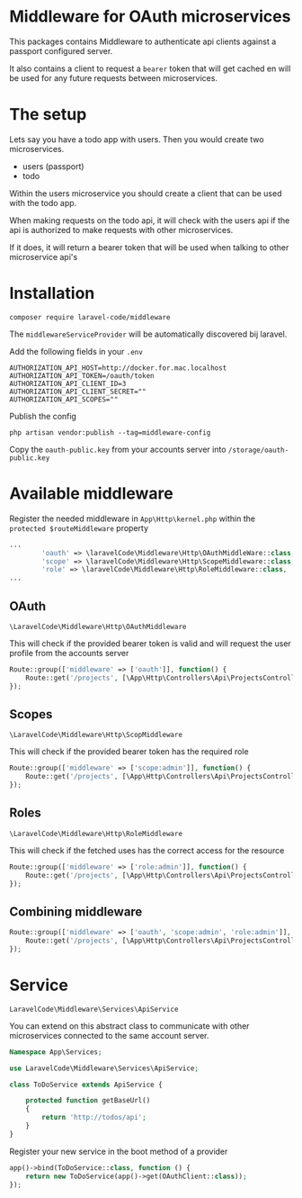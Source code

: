 # Middleware for OAuth microservices

This packages contains Middleware to authenticate api clients against a passport configured server.

It also contains a client to request a ```bearer``` token that will get cached en will be used 
for any future requests between microservices.


# The setup

Lets say you have a todo app with users. Then you would create two microservices.
- users (passport)
- todo

Within the users microservice you should create a client that can be used with the todo app.

When making requests on the todo api, it will check with the users api if the api is authorized 
to make requests with other microservices.

If it does, it will return a bearer token that will be used when talking to other microservice api's


# Installation

```shell script
composer require laravel-code/middleware
```

The ```middlewareServiceProvider``` will be automatically discovered bij laravel.

Add the following fields in your ```.env```
```dotenv
AUTHORIZATION_API_HOST=http://docker.for.mac.localhost
AUTHORIZATION_API_TOKEN=/oauth/token
AUTHORIZATION_API_CLIENT_ID=3
AUTHORIZATION_API_CLIENT_SECRET=""
AUTHORIZATION_API_SCOPES=""
```

Publish the config

```shell script
php artisan vendor:publish --tag=middleware-config
```

Copy the ```oauth-public.key``` from your accounts server into ```/storage/oauth-public.key```

# Available middleware

Register the needed middleware in ```App\Http\kernel.php``` within the ```protected $routeMiddleware``` property


```php
...
        'oauth' => \laravelCode\Middleware\Http\OAuthMiddleWare::class,
        'scope' => \laravelCode\Middleware\Http\ScopeMiddleware::class,
        'role' => \laravelCode\Middleware\Http\RoleMiddleware::class,
...
```


## OAuth
```\LaravelCode\Middleware\Http\OAuthMiddleware```

This will check if the provided bearer token is valid and will request the user profile from the accounts server

```php
Route::group(['middleware' => ['oauth']], function() {
    Route::get('/projects', [\App\Http\Controllers\Api\ProjectsController::class, 'index']);
});
```

## Scopes
```\LaravelCode\Middleware\Http\ScopMiddleware```

This will check if the provided bearer token has the required role

```php
Route::group(['middleware' => ['scope:admin']], function() {
    Route::get('/projects', [\App\Http\Controllers\Api\ProjectsController::class, 'index']);
});
```

## Roles
```\LaravelCode\Middleware\Http\RoleMiddleware```

This will check if the fetched uses has the correct access for the resource

```php
Route::group(['middleware' => ['role:admin']], function() {
    Route::get('/projects', [\App\Http\Controllers\Api\ProjectsController::class, 'index']);
});
```

## Combining middleware

```php
Route::group(['middleware' => ['oauth', 'scope:admin', 'role:admin']], function() {
    Route::get('/projects', [\App\Http\Controllers\Api\ProjectsController::class, 'index']);
});
```

# Service

```LaravelCode\Middleware\Services\ApiService```

You can extend on this abstract class to communicate with other microservices
connected to the same account server.

```php
Namespace App\Services;

use LaravelCode\Middleware\Services\ApiService;

class ToDoService extends ApiService {

    protected function getBaseUrl()
    {
        return 'http://todos/api';
    }
}

```

Register your new service in the boot method of a provider

```php
app()->bind(ToDoService::class, function () {
    return new ToDoService(app()->get(OAuthClient::class));
});
```
